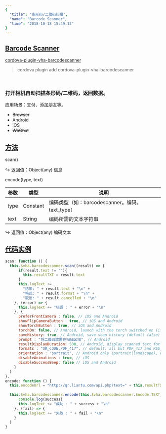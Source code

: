 ```yaml
---
{
  "title": "条形码/二维码扫描",
  "name": "Barcode Scanner",
  "time": "2018-10-18 15:49:13"
}
---
```

<!-- ------------------------------------------- -->
<section id="Barcode-Scanner">

# **[Barcode Scanner](#Barcode-Scanner)**

<p><a class="ui-r-npm" href="https://www.npmjs.com/package/cordova-plugin-vha-barcodescanner" target="_blank">cordova-plugin-vha-barcodescanner</a></p>

> cordova plugin add cordova-plugin-vha-barcodescanner

<br />

### 打开相机自动扫描条形码/二维码，返回数据。

<p class="_cl-aaaaaa">应用场景：支付、添加朋友等。</p>

+ ~~Browser~~
+ Android
+ iOS
+ ~~WeChat~~

</section>
<!-- ------------------------------------------- -->
<section id="Methods">

## **[方法](#Methods)**

<p class="ui-r-note _bdc-info" id="scan">scan()</p>

<p class="ui-r-return"><span>↪ 返回值：Object(any)</span> 信息</p>


<p class="ui-r-note _bdc-info" id="encodetype-text">encode(type, text)</p>

参数|类型|说明
-|-|-
type|Constant|编码类型（如：barcodescanner。编码。text_type）
text|String|编码所需的文本字符串

<p class="ui-r-return"><span>↪ 返回值：Object(any)</span> 编码文本</p>

</section>
<!-- ------------------------------------------- -->
<section id="code">

## **[代码实例](#code)**

```javascript
scan: function () {
  this.$vha.barcodescanner.scan((result) => {
      if(result.text != ""){
        this.resultTXT = result.text
      }
      this.logText += 
        "结果: " + result.text + "\n" +
        "格式: " + result.format + "\n" +
        "取消: " + result.cancelled + "\n"
    }, (error) => {
      this.logText += "错误 : " + error + "\n" 
    }, {
      preferFrontCamera : false, // iOS and Android
      showFlipCameraButton : true, // iOS and Android
      showTorchButton : true, // iOS and Android
      torchOn: false, // Android, launch with the torch switched on (if available)
      saveHistory: true, // Android, save scan history (default false)
      prompt : "将二维码放置在扫描区域", // Android
      resultDisplayDuration: 500, // Android, display scanned text for X ms. 0 suppresses it entirely, default 1500
      formats : "QR_CODE,PDF_417", // default: all but PDF_417 and RSS_EXPANDED
      orientation : "portrait", // Android only (portrait|landscape), default unset so it rotates with the device
      disableAnimations : true, // iOS
      disableSuccessBeep: false // iOS and Android
    }
  )
},
encode: function () {
  this.encodeUrl = "http://qr.liantu.com/api.php?text=" + this.resultTXT
  
  this.$vha.barcodescanner.encode(this.$vha.barcodescanner.Encode.TEXT_TYPE, this.resultTXT, (success) => {
      console.log(success)
      this.logText += "成功 : " + success + "\n"
    }, (fail) => {
      this.logText += "失败 : " + fail + "\n"
    }
  )
}
```

</section>
<!-- ------------------------------------------- -->